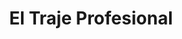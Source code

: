 ---
title: "El Traje Profesional"
url: /zona-12-guatemala-city/el-traje-profesional/
shop: Kleidung
---